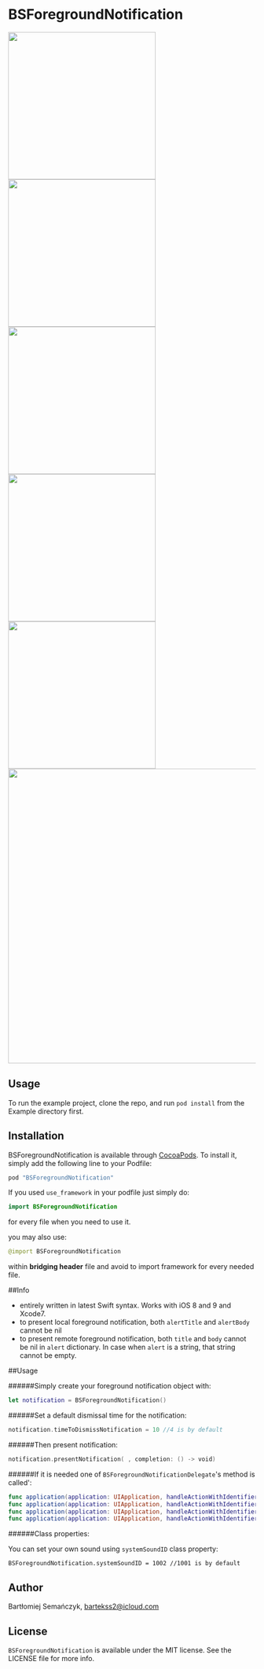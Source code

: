 # BSForegroundNotification

<img src="Assets/1.png" width="300">
<img src="Assets/2.png" width="300">
<img src="Assets/3.png" width="300">
<img src="Assets/4.png" width="300">
<img src="Assets/5.png" width="300">
<img src="Assets/6.png" width="600">

## Usage

To run the example project, clone the repo, and run `pod install` from the Example directory first.

## Installation

BSForegroundNotification is available through [CocoaPods](http://cocoapods.org). To install
it, simply add the following line to your Podfile:

```ruby
pod "BSForegroundNotification"
```

If you used `use_framework` in your podfile just simply do:

```Swift
import BSForegroundNotification

```

for every file when you need to use it.

you may also use:

```Swift
@import BSForegroundNotification

```
within **bridging header** file and avoid to import framework for every needed file.

##Info

- entirely written in latest Swift syntax. Works with iOS 8 and 9 and Xcode7.
- to present local foreground notification, both `alertTitle` and `alertBody` cannot be nil
- to present remote foreground notification, both `title` and `body` cannot be nil in `alert` dictionary. In case when `alert` is a string, that string cannot be empty.

##Usage

######Simply create your foreground notification object with:

```Swift
let notification = BSForegroundNotification()
```

######Set a default dismissal time for the notification:

```Swift
notification.timeToDismissNotification = 10 //4 is by default
```

######Then present notification:

```Swift
notification.presentNotification( , completion: () -> void)
```

######If it is needed one of `BSForegroundNotificationDelegate`'s method is called':

```Swift
func application(application: UIApplication, handleActionWithIdentifier identifier: String?, forRemoteNotification userInfo: [AnyHashable: Any], completionHandler: () -> Void)
func application(application: UIApplication, handleActionWithIdentifier identifier: String?, forRemoteNotification userInfo: [AnyHashable: Any], withResponseInfo responseInfo: [AnyHashable: Any], completionHandler: () -> Void)
func application(application: UIApplication, handleActionWithIdentifier identifier: String?, forLocalNotification notification: UILocalNotification, completionHandler: () -> Void)
func application(application: UIApplication, handleActionWithIdentifier identifier: String?, forLocalNotification notification: UILocalNotification, withResponseInfo responseInfo: [AnyHashable: Any], completionHandler: () -> Void)
```

######Class properties:

You can set your own sound using `systemSoundID` class property:

```BSForegroundNotification.systemSoundID = 1002 //1001 is by default```

## Author

Bartłomiej Semańczyk, bartekss2@icloud.com

## License

`BSForegroundNotification` is available under the MIT license. See the LICENSE file for more info.
